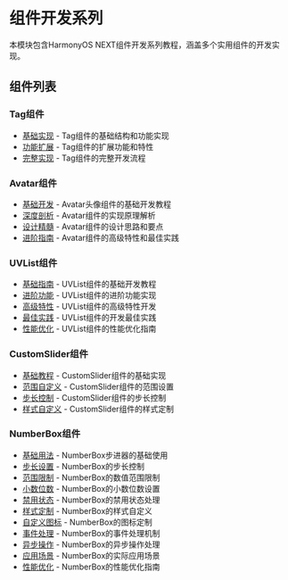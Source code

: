 # 组件开发系列

本模块包含HarmonyOS NEXT组件开发系列教程，涵盖多个实用组件的开发实现。

## 组件列表

### Tag组件
- [基础实现](tag/basic.md) - Tag组件的基础结构和功能实现
- [功能扩展](tag/extension.md) - Tag组件的扩展功能和特性
- [完整实现](tag/complete.md) - Tag组件的完整开发流程

### Avatar组件
- [基础开发](avatar/basic.md) - Avatar头像组件的基础开发教程
- [深度剖析](avatar/analysis.md) - Avatar组件的实现原理解析
- [设计精髓](avatar/design.md) - Avatar组件的设计思路和要点
- [进阶指南](avatar/advanced.md) - Avatar组件的高级特性和最佳实践

### UVList组件
- [基础指南](uvlist/basic.md) - UVList组件的基础开发教程
- [进阶功能](uvlist/advanced.md) - UVList组件的进阶功能实现
- [高级特性](uvlist/features.md) - UVList组件的高级特性开发
- [最佳实践](uvlist/practices.md) - UVList组件的开发最佳实践
- [性能优化](uvlist/optimization.md) - UVList组件的性能优化指南

### CustomSlider组件
- [基础教程](slider/basic.md) - CustomSlider组件的基础实现
- [范围自定义](slider/range.md) - CustomSlider组件的范围设置
- [步长控制](slider/step.md) - CustomSlider组件的步长控制
- [样式自定义](slider/style.md) - CustomSlider组件的样式定制

### NumberBox组件
- [基础用法](numberbox/basic.md) - NumberBox步进器的基础使用
- [步长设置](numberbox/step.md) - NumberBox的步长控制
- [范围限制](numberbox/range.md) - NumberBox的数值范围限制
- [小数位数](numberbox/decimal.md) - NumberBox的小数位数设置
- [禁用状态](numberbox/disabled.md) - NumberBox的禁用状态处理
- [样式定制](numberbox/style.md) - NumberBox的样式自定义
- [自定义图标](numberbox/icon.md) - NumberBox的图标定制
- [事件处理](numberbox/events.md) - NumberBox的事件处理机制
- [异步操作](numberbox/async.md) - NumberBox的异步操作处理
- [应用场景](numberbox/scenarios.md) - NumberBox的实际应用场景
- [性能优化](numberbox/optimization.md) - NumberBox的性能优化指南